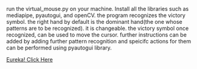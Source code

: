 run the virtual_mouse.py on your machine. Install all the libraries such as mediapipe, pyautogui, and openCV.
the program recognizes the victory symbol. the right hand by default is the dominant hand(the one whose patterns are to be recognized). it is changeable.
the victory symbol once recognized, can be used to move the cursor.
further instructions can be added by adding further pattern recognition and speicifc actions for them can be performed using pyautogui library.

[Eureka! Click Here](https://drive.google.com/file/d/1y5kX_Z33axBkYz3hhrCdlAaKh9OMKiB2/view?usp=drive_link)




